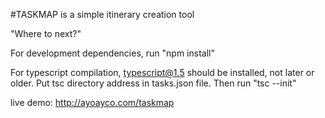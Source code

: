 #TASKMAP is a simple itinerary creation tool

"Where to next?"

For development dependencies, run "npm install"

For typescript compilation, typescript@1.5 should be installed, not later or older. Put tsc directory address in tasks.json file. Then run "tsc --init"

live demo: http://ayoayco.com/taskmap